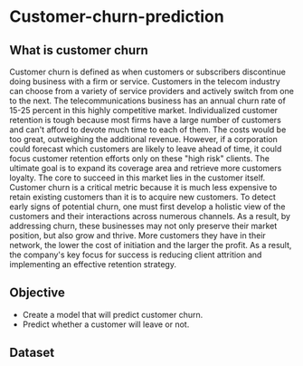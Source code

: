 # Customer-churn-prediction
## What is customer churn 
Customer churn is defined as when customers or subscribers discontinue doing business with a firm or service. Customers in the telecom industry can choose from a variety of service providers and actively switch from one to the next. The telecommunications business has an annual churn rate of 15-25 percent in this highly competitive market. Individualized customer retention is tough because most firms have a large number of customers and can't afford to devote much time to each of them. The costs would be too great, outweighing the additional revenue. However, if a corporation could forecast which customers are likely to leave ahead of time, it could focus customer retention efforts only on these "high risk" clients. The ultimate goal is to expand its coverage area and retrieve more customers loyalty. The core to succeed in this market lies in the customer itself.
Customer churn is a critical metric because it is much less expensive to retain existing customers than it is to acquire new customers.
To detect early signs of potential churn, one must first develop a holistic view of the customers and their interactions across numerous channels. As a result, by addressing churn, these businesses may not only preserve their market position, but also grow and thrive. More customers they have in their network, the lower the cost of initiation and the larger the profit. As a result, the company's key focus for success is reducing client attrition and implementing an effective retention strategy.

## Objective
+ Create a model that will predict customer churn.
+ Predict whether  a customer will leave or not.

## Dataset
